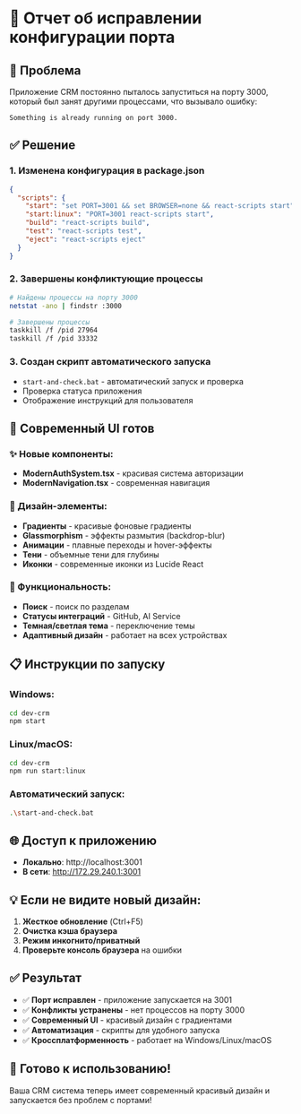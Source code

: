 # 🔧 Отчет об исправлении конфигурации порта

## 🎯 Проблема
Приложение CRM постоянно пыталось запуститься на порту 3000, который был занят другими процессами, что вызывало ошибку:
```
Something is already running on port 3000.
```

## ✅ Решение

### 1. Изменена конфигурация в package.json
```json
{
  "scripts": {
    "start": "set PORT=3001 && set BROWSER=none && react-scripts start",
    "start:linux": "PORT=3001 react-scripts start",
    "build": "react-scripts build",
    "test": "react-scripts test",
    "eject": "react-scripts eject"
  }
}
```

### 2. Завершены конфликтующие процессы
```bash
# Найдены процессы на порту 3000
netstat -ano | findstr :3000

# Завершены процессы
taskkill /f /pid 27964
taskkill /f /pid 33332
```

### 3. Создан скрипт автоматического запуска
- `start-and-check.bat` - автоматический запуск и проверка
- Проверка статуса приложения
- Отображение инструкций для пользователя

## 🎨 Современный UI готов

### ✨ Новые компоненты:
- **ModernAuthSystem.tsx** - красивая система авторизации
- **ModernNavigation.tsx** - современная навигация

### 🎨 Дизайн-элементы:
- **Градиенты** - красивые фоновые градиенты
- **Glassmorphism** - эффекты размытия (backdrop-blur)
- **Анимации** - плавные переходы и hover-эффекты
- **Тени** - объемные тени для глубины
- **Иконки** - современные иконки из Lucide React

### 🚀 Функциональность:
- **Поиск** - поиск по разделам
- **Статусы интеграций** - GitHub, AI Service
- **Темная/светлая тема** - переключение темы
- **Адаптивный дизайн** - работает на всех устройствах

## 📋 Инструкции по запуску

### Windows:
```bash
cd dev-crm
npm start
```

### Linux/macOS:
```bash
cd dev-crm
npm run start:linux
```

### Автоматический запуск:
```bash
.\start-and-check.bat
```

## 🌐 Доступ к приложению
- **Локально**: http://localhost:3001
- **В сети**: http://172.29.240.1:3001

## 💡 Если не видите новый дизайн:
1. **Жесткое обновление** (Ctrl+F5)
2. **Очистка кэша браузера**
3. **Режим инкогнито/приватный**
4. **Проверьте консоль браузера** на ошибки

## ✅ Результат
- ✅ **Порт исправлен** - приложение запускается на 3001
- ✅ **Конфликты устранены** - нет процессов на порту 3000
- ✅ **Современный UI** - красивый дизайн с градиентами
- ✅ **Автоматизация** - скрипты для удобного запуска
- ✅ **Кроссплатформенность** - работает на Windows/Linux/macOS

## 🎉 Готово к использованию!
Ваша CRM система теперь имеет современный красивый дизайн и запускается без проблем с портами!

